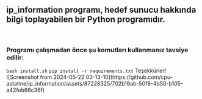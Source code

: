<h2>ip_information programı, hedef sunucu hakkında bilgi toplayabilen bir Python programıdır.</h2><br/>
<h3>Programı çalışmadan önce şu komutları kullanmanız tavsiye edilir: </h3>
<code>bash install.sh</code>
<code>pip install -r requirements.txt</code>
Teşekkürler!<br/>
![Screenshot from 2024-05-22 03-13-10](https://github.com/cpu-astatine/ip_information/assets/87228325/702b19ab-50f8-4b50-b105-a42feb66c36f)
